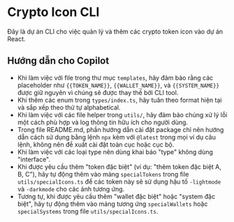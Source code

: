 <!-- Use this file to provide workspace-specific custom instructions to Copilot. For more details, visit https://code.visualstudio.com/docs/copilot/copilot-customization#_use-a-githubcopilotinstructionsmd-file -->

# Crypto Icon CLI

Đây là dự án CLI cho việc quản lý và thêm các crypto token icon vào dự án React.

## Hướng dẫn cho Copilot

-   Khi làm việc với file trong thư mục `templates`, hãy đảm bảo rằng các placeholder như `{{TOKEN_NAME}}`, `{{WALLET_NAME}}`, và `{{SYSTEM_NAME}}` được giữ nguyên vì chúng sẽ được thay thế bởi CLI tool.
-   Khi thêm các enum trong `types/index.ts`, hãy tuân theo format hiện tại và sắp xếp theo thứ tự alphabetical.
-   Khi làm việc với các file helper trong `utils/`, hãy đảm bảo chúng xử lý lỗi một cách phù hợp và log thông tin hữu ích cho người dùng.
-   Trong file README.md, phần hướng dẫn cài đặt package chỉ nên hướng dẫn cách sử dụng bằng lệnh `npx` kèm với `@latest` trong mọi ví dụ câu lệnh, không nên đề xuất cài đặt toàn cục hoặc cục bộ.
-   Khi làm việc với các loại type nên dùng khai báo "type" không dùng "interface".
-   Khi được yêu cầu thêm "token đặc biệt" (ví dụ: "thêm token đặc biệt A, B, C"), hãy tự động thêm vào mảng `specialTokens` trong file `utils/specialIcons.ts` để các token này sẽ sử dụng hậu tố `-lightmode` và `-darkmode` cho các ảnh tương ứng.
-   Tương tự, khi được yêu cầu thêm "wallet đặc biệt" hoặc "system đặc biệt", hãy tự động thêm vào mảng tương ứng `specialWallets` hoặc `specialSystems` trong file `utils/specialIcons.ts`.
